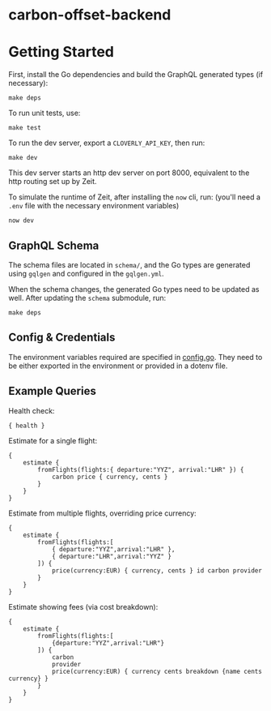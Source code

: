 # carbon-offset-backend

# Getting Started

First, install the Go dependencies and build the GraphQL generated types (if necessary):

    make deps

To run unit tests, use:

    make test

To run the dev server, export a `CLOVERLY_API_KEY`, then run:

    make dev

This dev server starts an http dev server on port 8000, equivalent to the http routing set up by Zeit.

To simulate the runtime of Zeit, after installing the `now` cli, run: (you'll need a `.env` file with the necessary environment variables)

    now dev

## GraphQL Schema

The schema files are located in `schema/`, and the Go types are generated using `gqlgen` and configured in the `gqlgen.yml`.

When the schema changes, the generated Go types need to be updated as well. After updating the `schema` submodule, run:

    make deps

## Config & Credentials

The environment variables required are specified in [config.go](lib/config/config.go). They need to be either exported in the environment or provided in a dotenv file.

## Example Queries

Health check:

    { health }

Estimate for a single flight:

    {
        estimate {
            fromFlights(flights:{ departure:"YYZ", arrival:"LHR" }) {
                carbon price { currency, cents }
            }
        }
    }

Estimate from multiple flights, overriding price currency:

    {
        estimate {
            fromFlights(flights:[
                { departure:"YYZ",arrival:"LHR" },
                { departure:"LHR",arrival:"YYZ" }
            ]) {
                price(currency:EUR) { currency, cents } id carbon provider
            }
        }
    }

Estimate showing fees (via cost breakdown):

    {
        estimate {
            fromFlights(flights:[
                {departure:"YYZ",arrival:"LHR"}
            ]) {
                carbon
                provider
                price(currency:EUR) { currency cents breakdown {name cents currency} }
            }
        }
    }